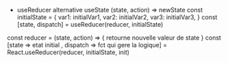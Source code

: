 * useReducer alternative useState
 (state, action) => newState 
 const initialState = {
   var1: initialVar1,
   var2: initialVar2,
   var3: initialVar3,
 }
 const [state, dispatch] = useReducer(reducer, initialState)

 const reducer = (state, action) => {
   retourne nouvelle valeur de state
 }
 const [state => etat initial , dispatch => fct qui gere la logique] = React.useReducer(reducer, initialState, init)